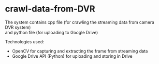 # crawl-data-from-DVR
The system contains cpp file (for crawling the streaming data from camera DVR system)<br>
and python file (for uploading to Google Drive)<br>
  
Technologies used:<br>
<ul>
  <li>OpenCV for capturing and extracting the frame from streaming data</li>
  <li>Google Drive API (Python) for uploading and storing in Drive</li>
</ul>

